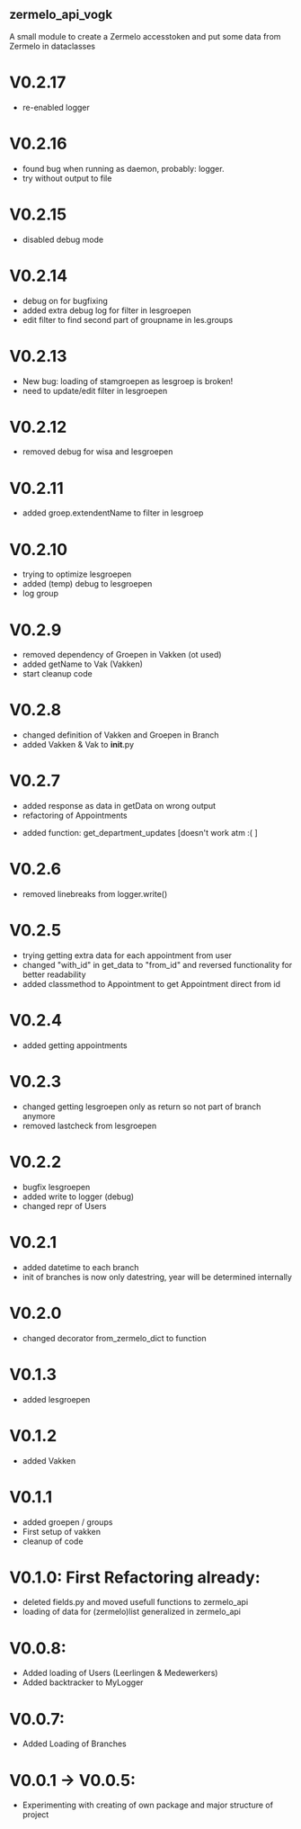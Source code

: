 ## zermelo_api_vogk
A small module to create a Zermelo accesstoken and put some data from Zermelo in dataclasses

# V0.2.17
 - re-enabled logger

# V0.2.16
 - found bug when running as daemon, probably: logger.
 - try without output to file

# V0.2.15
 - disabled debug mode

# V0.2.14
 - debug on for bugfixing
 - added extra debug log for filter in lesgroepen
 - edit filter to find second part of groupname in les.groups

# V0.2.13
 - New bug: loading of stamgroepen as lesgroep is broken!
 - need to update/edit filter in lesgroepen

# V0.2.12
 - removed debug for wisa and lesgroepen

# V0.2.11
 - added groep.extendentName to filter in lesgroep

# V0.2.10
 - trying to optimize lesgroepen
 - added (temp) debug to lesgroepen
 - log group

# V0.2.9
 - removed dependency of Groepen in Vakken (ot used)
 - added getName to Vak (Vakken)
 - start cleanup code

# V0.2.8
 - changed definition of Vakken and Groepen in Branch
 - added Vakken & Vak to __init__.py 

# V0.2.7
 - added response as data in getData on wrong output
 - refactoring of Appointments
  * added function: get_department_updates [doesn't work atm :( ]

# V0.2.6
 - removed linebreaks from logger.write()

# V0.2.5
 - trying getting extra data for each appointment from user
 - changed "with_id" in get_data to "from_id" and reversed functionality for better readability
 - added classmethod to Appointment to get Appointment direct from id

# V0.2.4
 - added getting appointments

# V0.2.3
 - changed getting lesgroepen only as return so not part of branch anymore
 - removed lastcheck from lesgroepen

# V0.2.2
 - bugfix lesgroepen
 - added write to logger (debug)
 - changed repr of Users

# V0.2.1
 - added datetime to each branch
 - init of branches is now only datestring, year will be determined internally

# V0.2.0
 - changed decorator from_zermelo_dict to function

# V0.1.3
- added lesgroepen

# V0.1.2
- added Vakken

# V0.1.1
  - added groepen / groups
  - First setup of vakken
  - cleanup of code

# V0.1.0: First Refactoring already:
- deleted fields.py and moved usefull functions to zermelo_api
- loading of data for (zermelo)list generalized in zermelo_api

# V0.0.8:
 - Added loading of Users (Leerlingen & Medewerkers)
 - Added backtracker to MyLogger

# V0.0.7:
- Added Loading of Branches

# V0.0.1 -> V0.0.5:
- Experimenting with creating of own package and major structure of project
